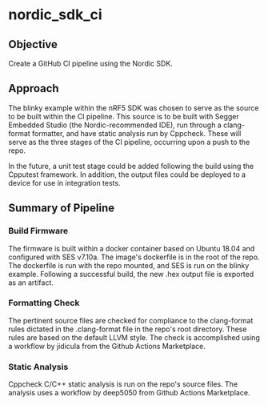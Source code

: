 # nordic_sdk_ci

## Objective
Create a GitHub CI pipeline using the Nordic SDK.

## Approach
The blinky example within the nRF5 SDK was chosen to serve as the source to be built within the CI pipeline. This source is to be built with Segger Embedded Studio (the Nordic-recommended IDE), run through a clang-format formatter, and have static analysis run by Cppcheck. These will serve as the three stages of the CI pipeline, occurring upon a push to the repo. 

In the future, a unit test stage could be added following the build using the Cpputest framework. In addition, the output files could be deployed to a device for use in integration tests. 

## Summary of Pipeline

### Build Firmware
The firmware is built within a docker container based on Ubuntu 18.04 and configured with SES v7.10a. The image's dockerfile is in the root of the repo. The dockerfile is run with the repo mounted, and SES is run on the blinky example. Following a successful build, the new .hex output file is exported as an artifact. 

### Formatting Check
The pertinent source files are checked for compliance to the clang-format rules dictated in the .clang-format file in the repo's root directory. These rules are based on the default LLVM style. The check is accomplished using a workflow by jidicula from the Github Actions Marketplace. 

### Static Analysis
Cppcheck C/C++ static analysis is run on the repo's source files. The analysis uses a workflow by deep5050 from Github Actions Marketplace. 

